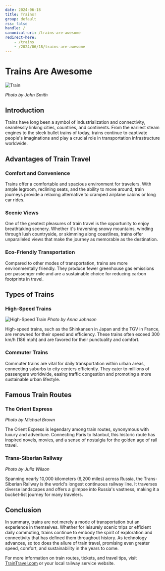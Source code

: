```yaml
---
date: 2024-06-18
title: Trains!
group: default
rss: false
handle: /
canonical-uri: /trains-are-awesome
redirect-here: 
    - /trains
    - /2024/06/18/trains-are-awesome
---
```



# Trains Are Awesome

![Train](train-image.png)

*Photo by John Smith*

## Introduction

Trains have long been a symbol of industrialization and connectivity, seamlessly linking cities, countries, and continents. From the earliest steam engines to the sleek bullet trains of today, trains continue to captivate people's imaginations and play a crucial role in transportation infrastructure worldwide.

## Advantages of Train Travel

### Comfort and Convenience

Trains offer a comfortable and spacious environment for travelers. With ample legroom, reclining seats, and the ability to move around, train journeys provide a relaxing alternative to cramped airplane cabins or long car rides.

### Scenic Views

One of the greatest pleasures of train travel is the opportunity to enjoy breathtaking scenery. Whether it's traversing snowy mountains, winding through lush countryside, or skimming along coastlines, trains offer unparalleled views that make the journey as memorable as the destination.

### Eco-Friendly Transportation

Compared to other modes of transportation, trains are more environmentally friendly. They produce fewer greenhouse gas emissions per passenger mile and are a sustainable choice for reducing carbon footprints in travel.

## Types of Trains

### High-Speed Trains

![High-Speed Train](locomotive.jpg)
*Photo by Anna Johnson*

High-speed trains, such as the Shinkansen in Japan and the TGV in France, are renowned for their speed and efficiency. These trains often exceed 300 km/h (186 mph) and are favored for their punctuality and comfort.

### Commuter Trains

Commuter trains are vital for daily transportation within urban areas, connecting suburbs to city centers efficiently. They cater to millions of passengers worldwide, easing traffic congestion and promoting a more sustainable urban lifestyle.

## Famous Train Routes

### The Orient Express

*Photo by Michael Brown*

The Orient Express is legendary among train routes, synonymous with luxury and adventure. Connecting Paris to Istanbul, this historic route has inspired novels, movies, and a sense of nostalgia for the golden age of rail travel.

### Trans-Siberian Railway

*Photo by Julia Wilson*

Spanning nearly 10,000 kilometers (6,200 miles) across Russia, the Trans-Siberian Railway is the world's longest continuous railway line. It traverses diverse landscapes and offers a glimpse into Russia's vastness, making it a bucket-list journey for many travelers.

## Conclusion

In summary, trains are not merely a mode of transportation but an experience in themselves. Whether for leisurely scenic trips or efficient daily commuting, trains continue to embody the spirit of exploration and connectivity that has defined them throughout history. As technology advances, so too does the allure of train travel, promising even greater speed, comfort, and sustainability in the years to come.

For more information on train routes, tickets, and travel tips, visit [TrainTravel.com](https://www.traintravel.com) or your local railway service website.
